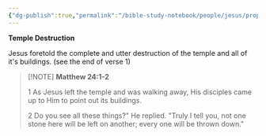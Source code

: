 ```yaml
---
{"dg-publish":true,"permalink":"/bible-study-notebook/people/jesus/prophecies/matthew-24v1-2/","tags":["People/Jesus/Prophecies/Temple-Destruction"],"created":"2025-06-02T23:52:02.881-04:00","updated":"2025-06-04T01:40:35.454-04:00"}
---
```



**Temple Destruction**

Jesus foretold the complete and utter destruction of the temple and all of it's buildings. (see the end of verse 1)

> [!NOTE] **Matthew 24:1-2**
>
> 1 As Jesus left the temple and was walking away, His disciples came up to Him to point out its buildings.
>
> 2 Do you see all these things?" He replied. "Truly I tell you, not one stone here will be left on another; every one will be thrown down."


